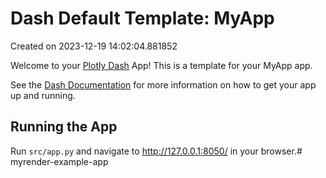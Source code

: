 # Dash Default Template: MyApp

Created on 2023-12-19 14:02:04.881852

Welcome to your [Plotly Dash](https://plotly.com/dash/) App! This is a template for your MyApp app.

See the [Dash Documentation](https://dash.plotly.com/introduction) for more information on how to get your app up and running.

## Running the App

Run `src/app.py` and navigate to http://127.0.0.1:8050/ in your browser.#   m y r e n d e r - e x a m p l e - a p p  
 